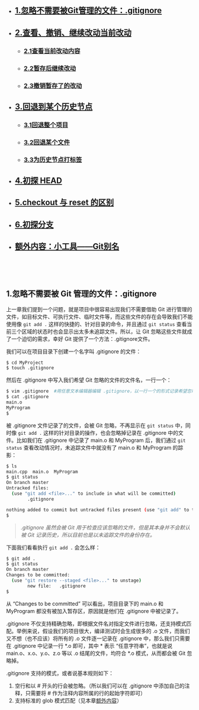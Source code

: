 - ## [1.忽略不需要被Git管理的文件：.gitignore](#1)
- ## [2.查看、撤销、继续改动当前改动](#2)
	- ### [2.1查看当前改动内容](#2-1)
	- ### [2.2暂存后继续改动](#2-2)
	- ### [2.3撤销暂存了的改动](#2-3)
- ## [3.回退到某个历史节点](#3)
	- ### [3.1回退整个项目](#3-1)
	- ### [3.2回退某个文件](#3-2)
	- ### [3.3为历史节点打标签](#3-3)
- ## [4.初探 HEAD](#4)
- ## [5.checkout 与 reset 的区别](#5)
- ## [6.初探分支](#6)
- ## [额外内容：小工具——Git别名](#extension)

<br/><br/><br id="1"/>

## 1.忽略不需要被 Git 管理的文件：.gitignore
上一章我们提到一个问题，就是项目中很容易出现我们不需要借助 Git 进行管理的文件，如目标文件、可执行文件、临时文件等，而这些文件的存在会导致我们不能使用像 `git add .` 这样的快捷的、针对目录的命令，并且通过 `git status` 查看当前三个区域的状态时也会显示出太多未追踪文件。所以，让 Git 忽略这些文件就成了一个迫切的需求，幸好 Git 提供了一个方法：.gitignore文件。

我们可以在项目目录下创建一个名字叫 .gitignore 的文件：

```bash
$ cd MyProject
$ touch .gitignore
```

然后在 .gitignore 中写入我们希望 Git 忽略的文件的文件名，一行一个：

```bash
$ vim .gitignore  #用任意文本编辑器编辑 .gitignore，以一行一个的形式记录希望忽略的文件的文件名
$ cat .gitignore
main.o
MyProgram
$ 
```

被 .gitignore 文件记录了的文件，会被 Git 忽略，不再显示在 `git status` 中，同时像 `git add .` 这样的针对目录的操作，也会忽略掉记录在 .gitignore 中的文件。比如我们在 .gitignore 中记录了 main.o 和 MyProgram 后，我们通过 `git status` 查看改动情况时，未追踪文件中就没有了 main.o 和 MyProgram 的踪影：

```bash
$ ls
main.cpp  main.o  MyProgram
$ git status
On branch master
Untracked files:
  (use "git add <file>..." to include in what will be committed)
        .gitignore

nothing added to commit but untracked files present (use "git add" to track)
$ 
```

> _.gitignore 虽然会被 Git 用于检查应该忽略的文件，但是其本身并不会默认被 Git 记录历史，所以目前也是以未追踪文件的身份存在。_

下面我们看看执行 `git add .` 会怎么样：

```bash
$ git add .
$ git status
On branch master
Changes to be committed:
  (use "git restore --staged <file>..." to unstage)
        new file:   .gitignore
$
```

从 “Changes to be committed” 可以看出，项目目录下的 main.o 和 MyProgram 都没有被加入暂存区，原因就是他们在 .gitignore 中被记录了。

.gitignore 不仅支持精确忽略，即根据文件名对指定文件进行忽略，还支持模式匹配。举例来说，假设我们的项目很大，编译测试时会生成很多的 .o 文件，而我们又不想（也不应该）将所有的 .o 文件逐一记录在 .gitignore 中，那么我们只需要在 .gitignore 中记录一行 *.o 即可，其中 \* 表示 “任意字符串”，也就是说 main.o、x.o、y.o、z.o 等以 .o 结尾的文件，均符合 *.o 模式，从而都会被 Git 忽略掉。

.gitignore 支持的模式，或者说基本规则如下：
1. 空行和以 # 开头的行会被忽略。（所以我们可以在 .gitignore 中添加自己的注释，只需要将 # 作为注释内容所属的行的起始字符即可）
2. 支持标准的 glob 模式匹配（见本章[额外内容](#extension)）